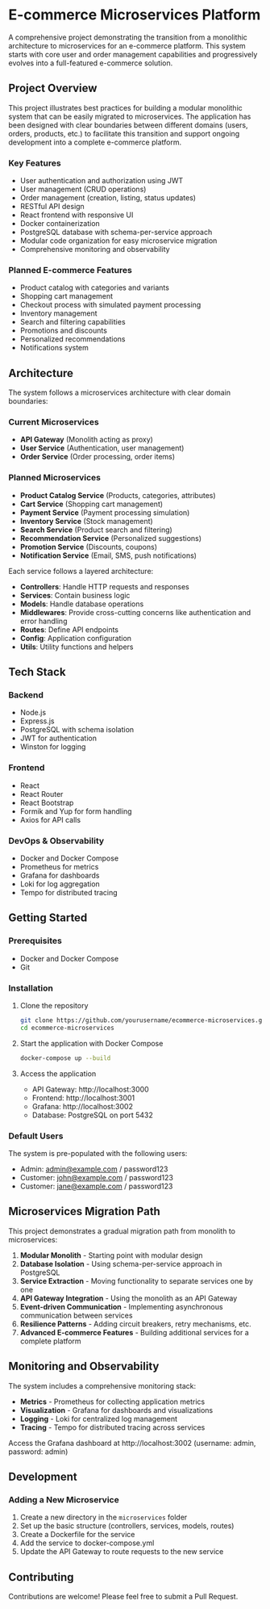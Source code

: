 # E-commerce Microservices Platform

A comprehensive project demonstrating the transition from a monolithic architecture to microservices for an e-commerce platform. This system starts with core user and order management capabilities and progressively evolves into a full-featured e-commerce solution.

## Project Overview

This project illustrates best practices for building a modular monolithic system that can be easily migrated to microservices. The application has been designed with clear boundaries between different domains (users, orders, products, etc.) to facilitate this transition and support ongoing development into a complete e-commerce platform.

### Key Features

- User authentication and authorization using JWT
- User management (CRUD operations)
- Order management (creation, listing, status updates)
- RESTful API design
- React frontend with responsive UI
- Docker containerization
- PostgreSQL database with schema-per-service approach
- Modular code organization for easy microservice migration
- Comprehensive monitoring and observability

### Planned E-commerce Features

- Product catalog with categories and variants
- Shopping cart management
- Checkout process with simulated payment processing
- Inventory management
- Search and filtering capabilities
- Promotions and discounts
- Personalized recommendations
- Notifications system

## Architecture

The system follows a microservices architecture with clear domain boundaries:

### Current Microservices

- **API Gateway** (Monolith acting as proxy)
- **User Service** (Authentication, user management)
- **Order Service** (Order processing, order items)

### Planned Microservices

- **Product Catalog Service** (Products, categories, attributes)
- **Cart Service** (Shopping cart management)
- **Payment Service** (Payment processing simulation)
- **Inventory Service** (Stock management)
- **Search Service** (Product search and filtering)
- **Recommendation Service** (Personalized suggestions)
- **Promotion Service** (Discounts, coupons)
- **Notification Service** (Email, SMS, push notifications)

Each service follows a layered architecture:

- **Controllers**: Handle HTTP requests and responses
- **Services**: Contain business logic
- **Models**: Handle database operations
- **Middlewares**: Provide cross-cutting concerns like authentication and error handling
- **Routes**: Define API endpoints
- **Config**: Application configuration
- **Utils**: Utility functions and helpers

## Tech Stack

### Backend
- Node.js
- Express.js
- PostgreSQL with schema isolation
- JWT for authentication
- Winston for logging

### Frontend
- React
- React Router
- React Bootstrap
- Formik and Yup for form handling
- Axios for API calls

### DevOps & Observability
- Docker and Docker Compose
- Prometheus for metrics
- Grafana for dashboards
- Loki for log aggregation
- Tempo for distributed tracing

## Getting Started

### Prerequisites

- Docker and Docker Compose
- Git

### Installation

1. Clone the repository
   ```bash
   git clone https://github.com/yourusername/ecommerce-microservices.git
   cd ecommerce-microservices
   ```

2. Start the application with Docker Compose
   ```bash
   docker-compose up --build
   ```

3. Access the application
   - API Gateway: http://localhost:3000
   - Frontend: http://localhost:3001
   - Grafana: http://localhost:3002
   - Database: PostgreSQL on port 5432

### Default Users

The system is pre-populated with the following users:

- Admin: admin@example.com / password123
- Customer: john@example.com / password123
- Customer: jane@example.com / password123



## Microservices Migration Path

This project demonstrates a gradual migration path from monolith to microservices:

1. **Modular Monolith** - Starting point with modular design
2. **Database Isolation** - Using schema-per-service approach in PostgreSQL
3. **Service Extraction** - Moving functionality to separate services one by one
4. **API Gateway Integration** - Using the monolith as an API Gateway
5. **Event-driven Communication** - Implementing asynchronous communication between services
6. **Resilience Patterns** - Adding circuit breakers, retry mechanisms, etc.
7. **Advanced E-commerce Features** - Building additional services for a complete platform

## Monitoring and Observability

The system includes a comprehensive monitoring stack:

- **Metrics** - Prometheus for collecting application metrics
- **Visualization** - Grafana for dashboards and visualizations
- **Logging** - Loki for centralized log management
- **Tracing** - Tempo for distributed tracing across services

Access the Grafana dashboard at http://localhost:3002 (username: admin, password: admin)

## Development

### Adding a New Microservice

1. Create a new directory in the `microservices` folder
2. Set up the basic structure (controllers, services, models, routes)
3. Create a Dockerfile for the service
4. Add the service to docker-compose.yml
5. Update the API Gateway to route requests to the new service



## Contributing

Contributions are welcome! Please feel free to submit a Pull Request.
